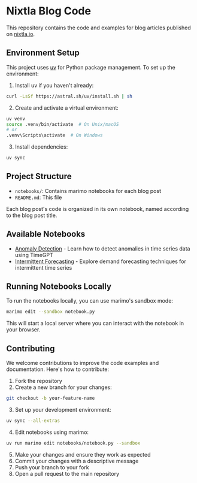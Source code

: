 # Nixtla Blog Code

This repository contains the code and examples for blog articles published on [nixtla.io](https://nixtla.io).

## Environment Setup

This project uses [uv](https://github.com/astral-sh/uv) for Python package management. To set up the environment:

1. Install uv if you haven't already:
```bash
curl -LsSf https://astral.sh/uv/install.sh | sh
```

2. Create and activate a virtual environment:

```bash
uv venv
source .venv/bin/activate  # On Unix/macOS
# or
.venv\Scripts\activate  # On Windows
```

3. Install dependencies:

```bash
uv sync
```

## Project Structure

- `notebooks/`: Contains marimo notebooks for each blog post
- `README.md`: This file

Each blog post's code is organized in its own notebook, named according to the blog post title.

## Available Notebooks

- [Anomaly Detection](https://khuyentran1401.github.io/nixtla_blogs/anomaly_detection.html) - Learn how to detect anomalies in time series data using TimeGPT
- [Intermittent Forecasting](https://khuyentran1401.github.io/nixtla_blogs/intermittent_forecasting.html) - Explore demand forecasting techniques for intermittent time series

## Running Notebooks Locally

To run the notebooks locally, you can use marimo's sandbox mode:

```bash
marimo edit --sandbox notebook.py
```

This will start a local server where you can interact with the notebook in your browser.

## Contributing

We welcome contributions to improve the code examples and documentation. Here's how to contribute:

1. Fork the repository
2. Create a new branch for your changes:
```bash
git checkout -b your-feature-name
```
3. Set up your development environment:
```bash
uv sync --all-extras
```
4. Edit notebooks using marimo:
```bash
uv run marimo edit notebooks/notebook.py --sandbox
```
5. Make your changes and ensure they work as expected
6. Commit your changes with a descriptive message
7. Push your branch to your fork
8. Open a pull request to the main repository
